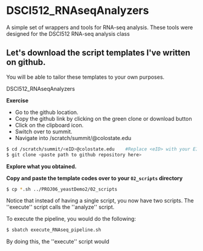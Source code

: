 # DSCI512_RNAseqAnalyzers
A simple set of wrappers and tools for RNA-seq analysis. These tools were designed for the DSCI512 RNA-seq analysis class


## Let's download the script templates I've written on github.

You will be able to tailor these templates to your own purposes.

DSCI512_RNAseqAnalyzers

**Exercise**

  * Go to the github location.
  * Copy the github link by clicking on the green clone or download button
  * Click on the clipboard icon.
  * Switch over to summit.
  * Navigate into /scratch/summit/<eID>@colostate.edu
  
```bash
$ cd /scratch/summit/<eID>@colostate.edu    #Replace <eID> with your EID
$ git clone <paste path to github repository here>
```

**Explore what you obtained.**

**Copy and paste the template codes over to your `02_scripts` directory**

```bash
$ cp *.sh ../PROJ06_yeastDemo2/02_scripts
```

Notice that instead of having a single script, you now have two scripts. The ''execute'' script calls the ''analyze'' script. 

To execute the pipeline, you would do the following:

```bash
$ sbatch execute_RNAseq_pipeline.sh
```

By doing this, the ''execute'' script would 
